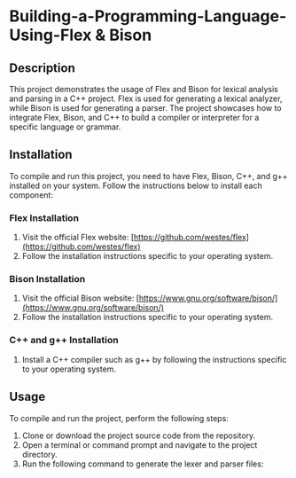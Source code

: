 # Building-a-Programming-Language-Using-Flex & Bison

## Description
This project demonstrates the usage of Flex and Bison for lexical analysis and parsing in a C++ project. Flex is used for generating a lexical analyzer, while Bison is used for generating a parser. The project showcases how to integrate Flex, Bison, and C++ to build a compiler or interpreter for a specific language or grammar.

## Installation
To compile and run this project, you need to have Flex, Bison, C++, and g++ installed on your system. Follow the instructions below to install each component:

### Flex Installation
1. Visit the official Flex website: [https://github.com/westes/flex](https://github.com/westes/flex)
2. Follow the installation instructions specific to your operating system.

### Bison Installation
1. Visit the official Bison website: [https://www.gnu.org/software/bison/](https://www.gnu.org/software/bison/)
2. Follow the installation instructions specific to your operating system.

### C++ and g++ Installation
1. Install a C++ compiler such as g++ by following the instructions specific to your operating system.

## Usage
To compile and run the project, perform the following steps:

1. Clone or download the project source code from the repository.
2. Open a terminal or command prompt and navigate to the project directory.
3. Run the following command to generate the lexer and parser files:
